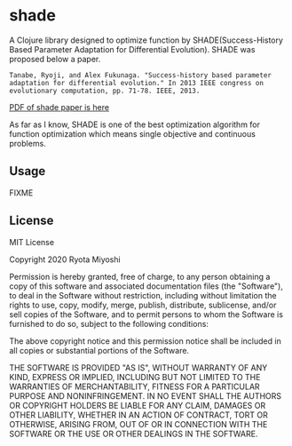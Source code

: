 # shade

A Clojure library designed to optimize function by SHADE(Success-History Based Parameter Adaptation for Differential Evolution).
SHADE was proposed below a paper.

`Tanabe, Ryoji, and Alex Fukunaga. "Success-history based parameter adaptation for differential evolution." In 2013 IEEE congress on evolutionary computation, pp. 71-78. IEEE, 2013.`

[PDF of shade paper is here](https://scholar.google.com/scholar?hl=en&as_sdt=0%2C5&q=Success-history+based+parameter+adaptation+for+differential+evolution&btnG=)


As far as I know, SHADE is one of the best optimization algorithm for function optimization which means single objective 
and continuous problems.

## Usage

FIXME

## License
MIT License

Copyright 2020 Ryota Miyoshi

Permission is hereby granted, free of charge, to any person obtaining a copy of this software and associated documentation files (the "Software"), to deal in the Software without restriction, including without limitation the rights to use, copy, modify, merge, publish, distribute, sublicense, and/or sell copies of the Software, and to permit persons to whom the Software is furnished to do so, subject to the following conditions:

The above copyright notice and this permission notice shall be included in all copies or substantial portions of the Software.

THE SOFTWARE IS PROVIDED "AS IS", WITHOUT WARRANTY OF ANY KIND, EXPRESS OR IMPLIED, INCLUDING BUT NOT LIMITED TO THE WARRANTIES OF MERCHANTABILITY, FITNESS FOR A PARTICULAR PURPOSE AND NONINFRINGEMENT. IN NO EVENT SHALL THE AUTHORS OR COPYRIGHT HOLDERS BE LIABLE FOR ANY CLAIM, DAMAGES OR OTHER LIABILITY, WHETHER IN AN ACTION OF CONTRACT, TORT OR OTHERWISE, ARISING FROM, OUT OF OR IN CONNECTION WITH THE SOFTWARE OR THE USE OR OTHER DEALINGS IN THE SOFTWARE.

